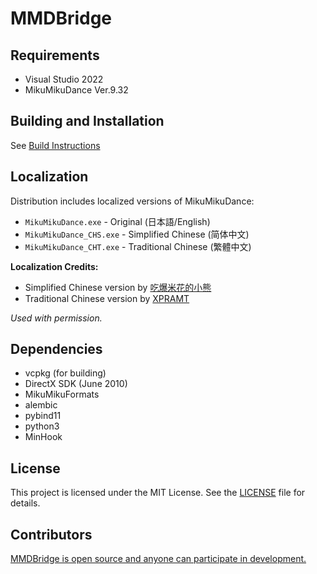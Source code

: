 # MMDBridge

## Requirements

* Visual Studio 2022
* MikuMikuDance Ver.9.32

## Building and Installation

See [Build Instructions](how_to_build.md)

## Localization

Distribution includes localized versions of MikuMikuDance:

* `MikuMikuDance.exe` - Original (日本語/English)
* `MikuMikuDance_CHS.exe` - Simplified Chinese (简体中文)
* `MikuMikuDance_CHT.exe` - Traditional Chinese (繁體中文)

**Localization Credits:**

* Simplified Chinese version by [吃爆米花的小熊](https://github.com/walogia)
* Traditional Chinese version by [XPRAMT](https://github.com/XPRAMT)

*Used with permission.*

## Dependencies

* vcpkg (for building)
* DirectX SDK (June 2010)
* MikuMikuFormats
* alembic
* pybind11
* python3
* MinHook

## License

This project is licensed under the MIT License. See the [LICENSE](LICENSE) file for details.

## Contributors

[MMDBridge is open source and anyone can participate in development.](https://github.com/rintrint/mmdbridge/graphs/contributors)
